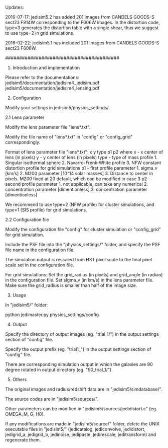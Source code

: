 Updates:

2016-07-17: jedisim5.2 has added 201 images from CANDELS GOODS-S sect23 F814W corresponding to the F606W images. In the distortion code, type=3 generates the distortion table with a single shear, thus we suggest to use type=2 in grid simulations. 

2016-02-22: jedisim5.1 has included 201 images from CANDELS GOODS-S sect23 F606W.

#########################################
1. Introduction and implementation

Please refer to the documentations:
jedisim5/documentation/jedisim4_jedisim.pdf
jedisim5/documentation/jedisim4_lensing.pdf


2. Configuration

Modify your settings in jedisim5/physics_settings/.

2.1 Lens parameter

Modify the lens parameter file "lens*.txt". 

Modify the file name of "lens*.txt" in "config" or "config_grid" correspondingly. 

Format of lens parameter file "lens*.txt": x y type p1 p2
    where x - x center of lens (in pixels)
        y - y center of lens (in pixels)
        type - type of mass profile
	    1. Singular isothermal sphere
	    2. Navarro-Frenk-White profile
	    3. NFW constant distortion profile for grid simulations
        p1 - first profile parameter
	    1. sigma_v [km/s]
	    2. M200 parameter [10^14 solar masses]
	    3. Distance to center in pixels. M200 fixed at 20 default, which can be modified in case 3
        p2 - second profile parameter
	    1. not applicable, can take any numerical
	    2. concentration parameter [dimentionless]
	    3. concentration parameter [dimentionless]

We recommend to use type=2 (NFW profile) for cluster simulations, and type=1 (SIS profile) for grid simulations. 

2.2 Configuration file

Modify the configuration file "config" for cluster simulation or "config_grid" for grid simulation.

Include the PSF file into the "physics_settings/" folder, and specify the PSF file name in the configuration file.

The simulation output is rescaled from HST pixel scale to the final pixel scale set in the configuration file. 

For grid simulations: 
Set the grid_radius (in pixels) and grid_angle (in radian) in the configuration file.
Set sigma_v (in km/s) in the lens parameter file. 
Make sure the grid_radius is smaller than half of the image size. 


3. Usage

In "jedisim5/" folder:

python jedimaster.py physics_settings/config


4. Output

Specify the directory of output images (eg. "trial_1/") in the output settings section of "config" file.

Specify the output prefix (eg. "trial1_") in the output settings section of "config" file.

There are corresponding simulation output in which the galaxies are 90 degree rotated in output directory (eg. "90_trial_1/").


5. Others

The original images and radius/redshift data are in "jedisim5/simdatabase/". 

The source codes are in "jedisim5/sources/".

Other parameters can be modified in "jedisim5/sources/jedidistort.c" (eg. OMEGA_M, G, H0). 

If any modifications are made in "jedisim5/source/" folder, delete the UNIX executable files in "jedisim5/" (jedicatalog, jediconvolve, jedidistort, jedigrid_a, jedigrid_b, jedinoise, jedipaste, jedirescale, jeditransform) and regenerate them. 